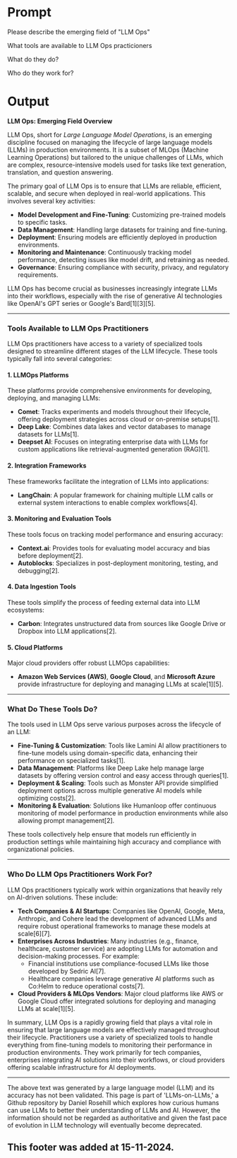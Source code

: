 # Prompt

Please describe the emerging field of "LLM Ops"

What tools are available to LLM Ops practicioners

What do they do?

Who do they work for?

# Output

**LLM Ops: Emerging Field Overview**

LLM Ops, short for *Large Language Model Operations*, is an emerging discipline focused on managing the lifecycle of large language models (LLMs) in production environments. It is a subset of MLOps (Machine Learning Operations) but tailored to the unique challenges of LLMs, which are complex, resource-intensive models used for tasks like text generation, translation, and question answering.

The primary goal of LLM Ops is to ensure that LLMs are reliable, efficient, scalable, and secure when deployed in real-world applications. This involves several key activities:

- **Model Development and Fine-Tuning**: Customizing pre-trained models to specific tasks.
- **Data Management**: Handling large datasets for training and fine-tuning.
- **Deployment**: Ensuring models are efficiently deployed in production environments.
- **Monitoring and Maintenance**: Continuously tracking model performance, detecting issues like model drift, and retraining as needed.
- **Governance**: Ensuring compliance with security, privacy, and regulatory requirements.

LLM Ops has become crucial as businesses increasingly integrate LLMs into their workflows, especially with the rise of generative AI technologies like OpenAI's GPT series or Google's Bard\[1]\[3]\[5].

---

### Tools Available to LLM Ops Practitioners

LLM Ops practitioners have access to a variety of specialized tools designed to streamline different stages of the LLM lifecycle. These tools typically fall into several categories:

#### 1. LLMOps Platforms

These platforms provide comprehensive environments for developing, deploying, and managing LLMs:

- **Comet**: Tracks experiments and models throughout their lifecycle, offering deployment strategies across cloud or on-premise setups\[1].
- **Deep Lake**: Combines data lakes and vector databases to manage datasets for LLMs\[1].
- **Deepset AI**: Focuses on integrating enterprise data with LLMs for custom applications like retrieval-augmented generation (RAG)\[1].

#### 2. Integration Frameworks

These frameworks facilitate the integration of LLMs into applications:

- **LangChain**: A popular framework for chaining multiple LLM calls or external system interactions to enable complex workflows\[4].

#### 3. Monitoring and Evaluation Tools

These tools focus on tracking model performance and ensuring accuracy:

- **Context.ai**: Provides tools for evaluating model accuracy and bias before deployment\[2].
- **Autoblocks**: Specializes in post-deployment monitoring, testing, and debugging\[2].

#### 4. Data Ingestion Tools

These tools simplify the process of feeding external data into LLM ecosystems:

- **Carbon**: Integrates unstructured data from sources like Google Drive or Dropbox into LLM applications\[2].

#### 5. Cloud Platforms

Major cloud providers offer robust LLMOps capabilities:

- **Amazon Web Services (AWS)**, **Google Cloud**, and **Microsoft Azure** provide infrastructure for deploying and managing LLMs at scale\[1]\[5].

---

### What Do These Tools Do?

The tools used in LLM Ops serve various purposes across the lifecycle of an LLM:

- **Fine-Tuning & Customization**: Tools like Lamini AI allow practitioners to fine-tune models using domain-specific data, enhancing their performance on specialized tasks\[1].
- **Data Management**: Platforms like Deep Lake help manage large datasets by offering version control and easy access through queries\[1].
- **Deployment & Scaling**: Tools such as Monster API provide simplified deployment options across multiple generative AI models while optimizing costs\[2].
- **Monitoring & Evaluation**: Solutions like Humanloop offer continuous monitoring of model performance in production environments while also allowing prompt management\[2].

These tools collectively help ensure that models run efficiently in production settings while maintaining high accuracy and compliance with organizational policies.

---

### Who Do LLM Ops Practitioners Work For?

LLM Ops practitioners typically work within organizations that heavily rely on AI-driven solutions. These include:

- **Tech Companies & AI Startups**: Companies like OpenAI, Google, Meta, Anthropic, and Cohere lead the development of advanced LLMs and require robust operational frameworks to manage these models at scale\[6]\[7].
- **Enterprises Across Industries**: Many industries (e.g., finance, healthcare, customer service) are adopting LLMs for automation and decision-making processes. For example:
  - Financial institutions use compliance-focused LLMs like those developed by Sedric AI\[7].
  - Healthcare companies leverage generative AI platforms such as Co:Helm to reduce operational costs\[7].
- **Cloud Providers & MLOps Vendors**: Major cloud platforms like AWS or Google Cloud offer integrated solutions for deploying and managing LLMs at scale\[1]\[5].

In summary, LLM Ops is a rapidly growing field that plays a vital role in ensuring that large language models are effectively managed throughout their lifecycle. Practitioners use a variety of specialized tools to handle everything from fine-tuning models to monitoring their performance in production environments. They work primarily for tech companies, enterprises integrating AI solutions into their workflows, or cloud providers offering scalable infrastructure for AI deployments.

&#x20;

---

The above text was generated by a large language model (LLM) and its accuracy has not been validated. This page is part of 'LLMs-on-LLMs,' a Github repository by Daniel Rosehill which explores how curious humans can use LLMs to better their understanding of LLMs and AI. However, the information should not be regarded as authoritative and given the fast pace of evolution in LLM technology will eventually become deprecated. 

This footer was added at 15-11-2024.
---